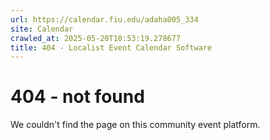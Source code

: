 ```yaml
---
url: https://calendar.fiu.edu/adaha005_334
site: Calendar
crawled_at: 2025-05-20T10:53:19.278677
title: 404 - Localist Event Calendar Software
---
```


# 404 - not found
We couldn't find the page on this community event platform.

